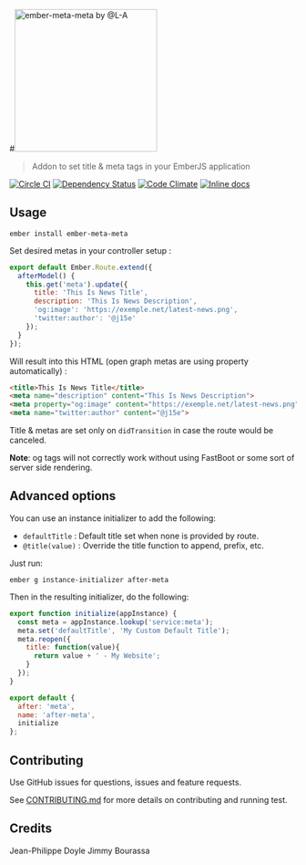 #<img src="https://cdn.rawgit.com/didacte/ember-meta-meta/master/logo.svg" width="250" title="ember-meta-meta by @L-A" title="ember-meta-meta">

> Addon to set title & meta tags in your EmberJS application

[![Circle CI](https://circleci.com/gh/didacte/ember-meta-meta/tree/master.svg?style=svg)](https://circleci.com/gh/didacte/ember-meta-meta/tree/master)
[![Dependency Status](https://david-dm.org/didacte/ember-meta-meta.svg)](https://david-dm.org/didacte/ember-meta-meta)
[![Code Climate](https://codeclimate.com/github/didacte/ember-meta-meta/badges/gpa.svg)](https://codeclimate.com/github/didacte/ember-meta-meta)
[![Inline docs](http://inch-ci.org/github/didacte/ember-meta-meta.svg?branch=master)](http://inch-ci.org/github/didacte/ember-meta-meta)

## Usage

    ember install ember-meta-meta

Set desired metas in your controller setup :

```js
export default Ember.Route.extend({
  afterModel() {
    this.get('meta').update({
      title: 'This Is News Title',
      description: 'This Is News Description',
      'og:image': 'https://exemple.net/latest-news.png',
      'twitter:author': '@j15e'
    });
  }
});
```

Will result into this HTML (open graph metas are using property automatically) :

```html
<title>This Is News Title</title>
<meta name="description" content="This Is News Description">
<meta property="og:image" content="https://exemple.net/latest-news.png">
<meta name="twitter:author" content="@j15e">
```

Title & metas are set only on `didTransition` in case the route would be canceled.

**Note**: og tags will not correctly work without using FastBoot or some sort of server side rendering.

## Advanced options

You can use an instance initializer to add the following:

- `defaultTitle` : Default title set when none is provided by route.
- `@title(value)` : Override the title function to append, prefix, etc.

Just run:

`ember g instance-initializer after-meta`

Then in the resulting initializer, do the following:

```js
export function initialize(appInstance) {
  const meta = appInstance.lookup('service:meta');
  meta.set('defaultTitle', 'My Custom Default Title');
  meta.reopen({
    title: function(value){
      return value + ' - My Website';
    }
  });
}

export default {
  after: 'meta',
  name: 'after-meta',
  initialize
};
```

## Contributing

Use GitHub issues for questions, issues and feature requests.

See [CONTRIBUTING.md](CONTRIBUTING.md) for more details on contributing and running test.

## Credits

Jean-Philippe Doyle
Jimmy Bourassa
